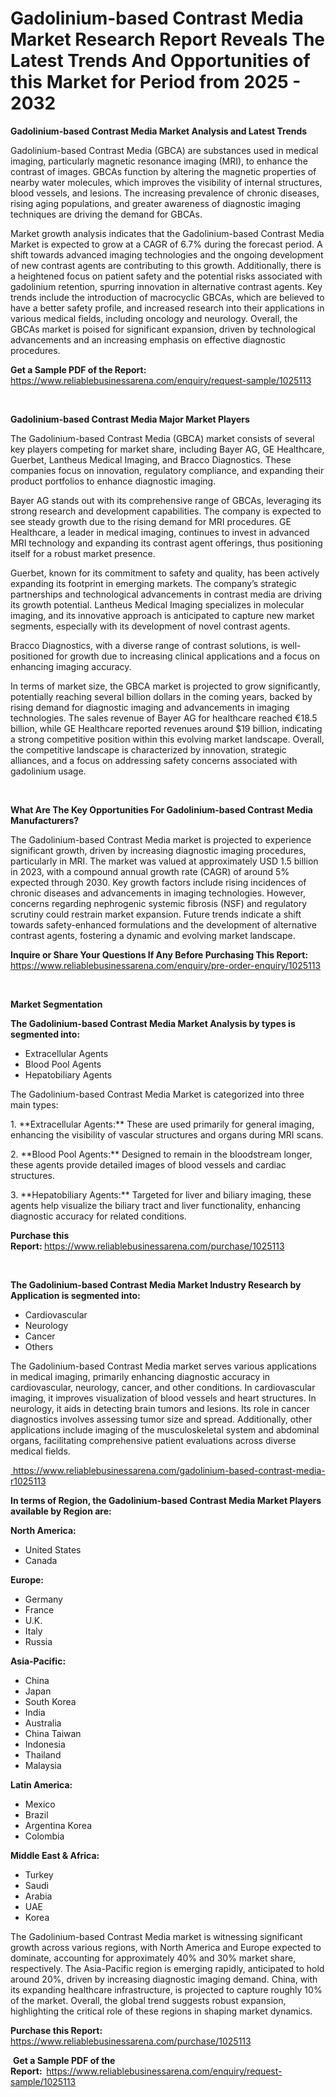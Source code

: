 <p><h1>Gadolinium-based Contrast Media Market Research Report Reveals The Latest Trends And Opportunities of this Market for Period from 2025 - 2032</h1></p><p><strong>Gadolinium-based Contrast Media Market Analysis and Latest Trends</strong></p>
<p><p>Gadolinium-based Contrast Media (GBCA) are substances used in medical imaging, particularly magnetic resonance imaging (MRI), to enhance the contrast of images. GBCAs function by altering the magnetic properties of nearby water molecules, which improves the visibility of internal structures, blood vessels, and lesions. The increasing prevalence of chronic diseases, rising aging populations, and greater awareness of diagnostic imaging techniques are driving the demand for GBCAs.</p><p>Market growth analysis indicates that the Gadolinium-based Contrast Media Market is expected to grow at a CAGR of 6.7% during the forecast period. A shift towards advanced imaging technologies and the ongoing development of new contrast agents are contributing to this growth. Additionally, there is a heightened focus on patient safety and the potential risks associated with gadolinium retention, spurring innovation in alternative contrast agents. Key trends include the introduction of macrocyclic GBCAs, which are believed to have a better safety profile, and increased research into their applications in various medical fields, including oncology and neurology. Overall, the GBCAs market is poised for significant expansion, driven by technological advancements and an increasing emphasis on effective diagnostic procedures.</p></p>
<p><strong>Get a Sample PDF of the Report:&nbsp;</strong> <a href="https://www.reliablebusinessarena.com/enquiry/request-sample/1025113?utm_campaign=3015&utm_medium=2&utm_source=Github&utm_content=ia&utm_term=14042025&utm_id=gadolinium-based-contrast-media">https://www.reliablebusinessarena.com/enquiry/request-sample/1025113</a></p>
<p>&nbsp;</p>
<p><strong>Gadolinium-based Contrast Media Major Market Players</strong></p>
<p><p>The Gadolinium-based Contrast Media (GBCA) market consists of several key players competing for market share, including Bayer AG, GE Healthcare, Guerbet, Lantheus Medical Imaging, and Bracco Diagnostics. These companies focus on innovation, regulatory compliance, and expanding their product portfolios to enhance diagnostic imaging.</p><p>Bayer AG stands out with its comprehensive range of GBCAs, leveraging its strong research and development capabilities. The company is expected to see steady growth due to the rising demand for MRI procedures. GE Healthcare, a leader in medical imaging, continues to invest in advanced MRI technology and expanding its contrast agent offerings, thus positioning itself for a robust market presence.</p><p>Guerbet, known for its commitment to safety and quality, has been actively expanding its footprint in emerging markets. The company’s strategic partnerships and technological advancements in contrast media are driving its growth potential. Lantheus Medical Imaging specializes in molecular imaging, and its innovative approach is anticipated to capture new market segments, especially with its development of novel contrast agents.</p><p>Bracco Diagnostics, with a diverse range of contrast solutions, is well-positioned for growth due to increasing clinical applications and a focus on enhancing imaging accuracy. </p><p>In terms of market size, the GBCA market is projected to grow significantly, potentially reaching several billion dollars in the coming years, backed by rising demand for diagnostic imaging and advancements in imaging technologies. The sales revenue of Bayer AG for healthcare reached €18.5 billion, while GE Healthcare reported revenues around $19 billion, indicating a strong competitive position within this evolving market landscape. Overall, the competitive landscape is characterized by innovation, strategic alliances, and a focus on addressing safety concerns associated with gadolinium usage.</p></p>
<p>&nbsp;</p>
<p><strong>What Are The Key Opportunities For Gadolinium-based Contrast Media Manufacturers?</strong></p>
<p><p>The Gadolinium-based Contrast Media market is projected to experience significant growth, driven by increasing diagnostic imaging procedures, particularly in MRI. The market was valued at approximately USD 1.5 billion in 2023, with a compound annual growth rate (CAGR) of around 5% expected through 2030. Key growth factors include rising incidences of chronic diseases and advancements in imaging technologies. However, concerns regarding nephrogenic systemic fibrosis (NSF) and regulatory scrutiny could restrain market expansion. Future trends indicate a shift towards safety-enhanced formulations and the development of alternative contrast agents, fostering a dynamic and evolving market landscape.</p></p>
<p><strong>Inquire or Share Your Questions If Any Before Purchasing This Report:</strong> <a href="https://www.reliablebusinessarena.com/enquiry/pre-order-enquiry/1025113?utm_campaign=3015&utm_medium=2&utm_source=Github&utm_content=ia&utm_term=14042025&utm_id=gadolinium-based-contrast-media">https://www.reliablebusinessarena.com/enquiry/pre-order-enquiry/1025113</a></p>
<p>&nbsp;</p>
<p><strong>Market Segmentation</strong></p>
<p><strong>The Gadolinium-based Contrast Media Market Analysis by types is segmented into:</strong></p>
<p><ul><li>Extracellular Agents</li><li>Blood Pool Agents</li><li>Hepatobiliary Agents</li></ul></p>
<p><p>The Gadolinium-based Contrast Media Market is categorized into three main types: </p><p>1. **Extracellular Agents:** These are used primarily for general imaging, enhancing the visibility of vascular structures and organs during MRI scans.</p><p>2. **Blood Pool Agents:** Designed to remain in the bloodstream longer, these agents provide detailed images of blood vessels and cardiac structures.</p><p>3. **Hepatobiliary Agents:** Targeted for liver and biliary imaging, these agents help visualize the biliary tract and liver functionality, enhancing diagnostic accuracy for related conditions.</p></p>
<p><strong>Purchase this Report:&nbsp;</strong><a href="https://www.reliablebusinessarena.com/purchase/1025113?utm_campaign=3015&utm_medium=2&utm_source=Github&utm_content=ia&utm_term=14042025&utm_id=gadolinium-based-contrast-media">https://www.reliablebusinessarena.com/purchase/1025113</a></p>
<p>&nbsp;</p>
<p><strong>The Gadolinium-based Contrast Media Market Industry Research by Application is segmented into:</strong></p>
<p><ul><li>Cardiovascular</li><li>Neurology</li><li>Cancer</li><li>Others</li></ul></p>
<p><p>The Gadolinium-based Contrast Media market serves various applications in medical imaging, primarily enhancing diagnostic accuracy in cardiovascular, neurology, cancer, and other conditions. In cardiovascular imaging, it improves visualization of blood vessels and heart structures. In neurology, it aids in detecting brain tumors and lesions. Its role in cancer diagnostics involves assessing tumor size and spread. Additionally, other applications include imaging of the musculoskeletal system and abdominal organs, facilitating comprehensive patient evaluations across diverse medical fields.</p></p>
<p><a href="https://www.reliablebusinessarena.com/gadolinium-based-contrast-media-r1025113?utm_campaign=3015&utm_medium=2&utm_source=Github&utm_content=ia&utm_term=14042025&utm_id=gadolinium-based-contrast-media">&nbsp;https://www.reliablebusinessarena.com/gadolinium-based-contrast-media-r1025113</a></p>
<p><strong>In terms of Region, the Gadolinium-based Contrast Media Market Players available by Region are:</strong></p>
<p>
    <p> <strong> North America: </strong>
        <ul>
            <li>United States</li>
            <li>Canada</li>
        </ul>
        </p> 
    <p> <strong> Europe: </strong>
        <ul>
            <li>Germany</li>
            <li>France</li>
            <li>U.K.</li>
            <li>Italy</li>
            <li>Russia</li>
        </ul>
        </p> 
    <p> <strong> Asia-Pacific: </strong>
        <ul>
            <li>China</li>
            <li>Japan</li>
            <li>South Korea</li>
            <li>India</li>
            <li>Australia</li>
            <li>China Taiwan</li>
            <li>Indonesia</li>
            <li>Thailand</li>
            <li>Malaysia</li>
        </ul>
        </p> 
    <p> <strong> Latin America: </strong>
        <ul>
            <li>Mexico</li>
            <li>Brazil</li>
            <li>Argentina Korea</li>
            <li>Colombia</li>
        </ul>
        </p> 
    <p> <strong> Middle East & Africa: </strong>
        <ul>
            <li>Turkey</li>
            <li>Saudi</li>
            <li>Arabia</li>
            <li>UAE</li>
            <li>Korea</li>
        </ul>
    </p>
    </p>
<p><p>The Gadolinium-based Contrast Media market is witnessing significant growth across various regions, with North America and Europe expected to dominate, accounting for approximately 40% and 30% market share, respectively. The Asia-Pacific region is emerging rapidly, anticipated to hold around 20%, driven by increasing diagnostic imaging demand. China, with its expanding healthcare infrastructure, is projected to capture roughly 10% of the market. Overall, the global trend suggests robust expansion, highlighting the critical role of these regions in shaping market dynamics.</p></p>
<p><strong>Purchase this Report: </strong><a href="https://www.reliablebusinessarena.com/purchase/1025113?utm_campaign=3015&utm_medium=2&utm_source=Github&utm_content=ia&utm_term=14042025&utm_id=gadolinium-based-contrast-media">https://www.reliablebusinessarena.com/purchase/1025113</a></p>
<p>&nbsp;<strong>Get a Sample PDF of the Report:&nbsp;&nbsp;</strong><a href="https://www.reliablebusinessarena.com/enquiry/request-sample/1025113?utm_campaign=3015&utm_medium=2&utm_source=Github&utm_content=ia&utm_term=14042025&utm_id=gadolinium-based-contrast-media">https://www.reliablebusinessarena.com/enquiry/request-sample/1025113</a></p>
<p><strong></strong></p>
<p><p></p><p></p><p></p></p>